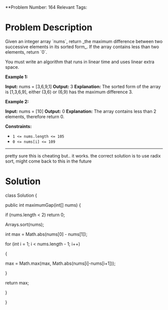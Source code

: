 
**Problem Number: 164
Relevant Tags: 
<h1> Problem Description </h1>
Given an integer array `nums`, return _the maximum difference between two successive elements in its sorted form_. If the array contains less than two elements, return `0`.

You must write an algorithm that runs in linear time and uses linear extra space.

**Example 1:**

**Input:** nums = [3,6,9,1]
**Output:** 3
**Explanation:** The sorted form of the array is [1,3,6,9], either (3,6) or (6,9) has the maximum difference 3.

**Example 2:**

**Input:** nums = [10]
**Output:** 0
**Explanation:** The array contains less than 2 elements, therefore return 0.

**Constraints:**

- `1 <= nums.length <= 105`
- `0 <= nums[i] <= 109`

-----
pretty sure this is cheating but.. it works. the correct solution is to use radix sort, might come back to this in the future

<h1> Solution </h1>
class Solution {

public int maximumGap(int[] nums) {

if (nums.length < 2) return 0;

Arrays.sort(nums);

int max = Math.abs(nums[0] - nums[1]);

for (int i = 1; i < nums.length - 1; i++)

{

max = Math.max(max, Math.abs(nums[i]-nums[i+1]));

}

return max;

}

}